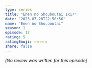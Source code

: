 ```yaml
---
type: series
title: "Enen no Shouboutai 1x17"
date: "2023-07-28T22:50:56"
name: "Enen no Shouboutai"
season: 1
episode: 17
rating: 5
ratingEmoji: ⭐️⭐️⭐️⭐️⭐️
share: false
---
```


*[No review was written for this episode]*
